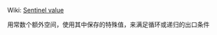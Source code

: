 
Wiki: [Sentinel value](https://en.wikipedia.org/wiki/Sentinel_value)

用常数个额外空间，使用其中保存的特殊值，来满足循环或递归的出口条件